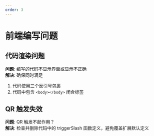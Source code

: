 ```yaml
---
order: 3
---
```


# 前端编写问题

## 代码渲染问题

**问题**: 编写的代码不显示界面或显示不正确  
**解决**:  确保同时满足

1. 代码使用三个反引号包裹
2. 代码中包含 `<body></body>` 闭合标签

## QR 触发失效

**问题**: QR 触发不起作用？  
**解决**: 检查并删除代码中的 triggerSlash 函数定义，避免覆盖扩展默认定义
